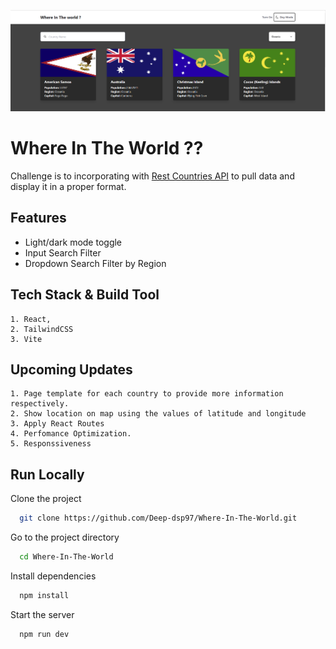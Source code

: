 ![App Screenshot](/src/assets/sc.png)

# Where In The World ??

Challenge is to incorporating with [Rest Countries API](https://restcountries.com/) to pull data and display it in a proper format.

## Features

- Light/dark mode toggle
- Input Search Filter
- Dropdown Search Filter by Region

## Tech Stack & Build Tool

    1. React,
    2. TailwindCSS
    3. Vite

## Upcoming Updates

    1. Page template for each country to provide more information respectively.
    2. Show location on map using the values of latitude and longitude
    3. Apply React Routes
    4. Perfomance Optimization.
    5. Responssiveness

## Run Locally

Clone the project

```bash
  git clone https://github.com/Deep-dsp97/Where-In-The-World.git
```

Go to the project directory

```bash
  cd Where-In-The-World
```

Install dependencies

```bash
  npm install
```

Start the server

```bash
  npm run dev
```
